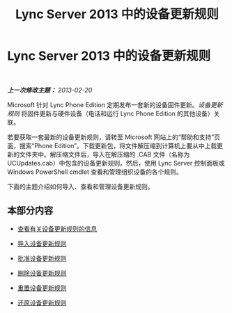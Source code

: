 ﻿---
title: Lync Server 2013 中的设备更新规则
TOCTitle: Lync Server 2013 中的设备更新规则
ms:assetid: a2f7e293-3342-4566-9605-410cb95f3b3b
ms:mtpsurl: https://technet.microsoft.com/zh-cn/library/JJ994062(v=OCS.15)
ms:contentKeyID: 52061090
ms.date: 05/19/2016
mtps_version: v=OCS.15
ms.translationtype: HT
---

# Lync Server 2013 中的设备更新规则

 

_**上一次修改主题：** 2013-02-20_

Microsoft 针对 Lync Phone Edition 定期发布一套新的设备固件更新。*设备更新规则* 将固件更新与硬件设备（电话和运行 Lync Phone Edition 的其他设备）关联。

若要获取一套最新的设备更新规则，请转至 Microsoft 网站上的“帮助和支持”页面，搜索“Phone Edition”。下载更新包，将文件解压缩到计算机上要从中上载更新的文件夹中。解压缩文件后，导入在解压缩的 .CAB 文件（名称为 UCUpdates.cab）中包含的设备更新规则。然后，使用 Lync Server 控制面板或 Windows PowerShell cmdlet 查看和管理组织设备的各个规则。

下面的主题介绍如何导入、查看和管理设备更新规则。

## 本部分内容

  - [查看有关设备更新规则的信息](lync-server-2013-view-information-about-device-update-rules.md)

  - [导入设备更新规则](lync-server-2013-import-device-update-rules.md)

  - [批准设备更新规则](lync-server-2013-approve-a-device-update-rule.md)

  - [删除设备更新规则](lync-server-2013-remove-a-device-update-rule.md)

  - [重置设备更新规则](lync-server-2013-reset-a-device-update-rule.md)

  - [还原设备更新规则](lync-server-2013-restore-a-device-update-rule.md)

